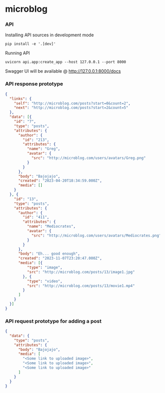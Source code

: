 # microblog

### API
Installing API sources in development mode
```commandline
pip install -e '.[dev]'
```
Running API
```commandline
uvicorn api.app:create_app --host 127.0.0.1 --port 8000
```
Swagger UI will be available @ http://127.0.0.1:8000/docs
### API response prototype
```json
{
  "links": {
    "self": "http://microblog.com/posts?start=0&count=2",
    "next": "http://microblog.com/posts?start=2&count=5"
  },
  "data": [{
    "id": "7",
    "type": "posts",
    "attributes": {
      "author": {
        "id": "213",
        "attributes": {
          "name": "Greg",
          "avatar": {
            "src": "http://microblog.com/users/avatars/Greg.png"
          }
        }
      },
      "body": "Bajojajo",
      "created": "2023-04-20T18:34:59.000Z",
      "media": []
    }
  }, {
    "id": "13",
    "type": "posts",
    "attributes": {
      "author": {
        "id": "411",
        "attributes": {
          "name": "Mediocrates",
          "avatar": {
            "src": "http://microblog.com/users/avatars/Mediocrates.png"
          }
        }
      },
      "body": "Eh... good enough",
      "created": "2023-11-07T23:20:47.000Z",
      "media": [{
          "type": "image",
          "src": "http://microblog.com/posts/13/image1.jpg"
        }, {
          "type": "video",
          "src": "http://microblog.com/posts/13/movie1.mp4"
        }
      ]
    }
  }]
}
```

### API request prototype for adding a post
```json
{
  "data": {
    "type": "posts",
    "attributes": {
      "body": "Bajojajo",
      "media": [
        "<Some link to uploaded image>",
        "<Some link to uploaded image>",
        "<Some link to uploaded image>"
      ]
    }
  }
}
```

